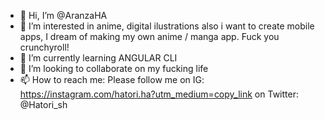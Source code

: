- 👋 Hi, I’m @AranzaHA
- 👀 I’m interested in anime, digital ilustrations also i want to create mobile apps, I dream of making my own anime / manga app. Fuck you crunchyroll!
- 🌱 I’m currently learning ANGULAR CLI
- 💞️ I’m looking to collaborate on my fucking life
- 📫 How to reach me: Please follow me on IG: https://instagram.com/hatori.ha?utm_medium=copy_link 
 on Twitter: @Hatori_sh

<!---
AranzaHA/AranzaHA is a ✨ special ✨ repository because its `README.md` (this file) appears on your GitHub profile.
You can click the Preview link to take a look at your changes.
--->
